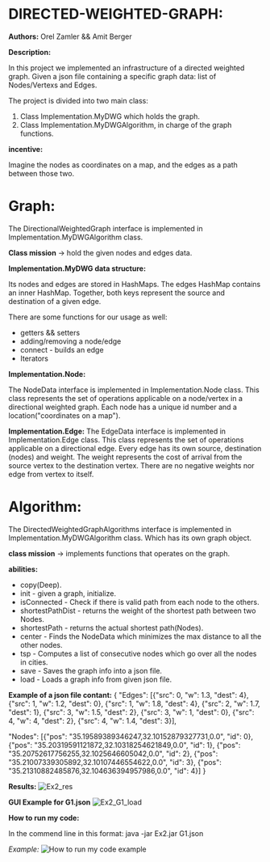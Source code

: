 # DIRECTED-WEIGHTED-GRAPH:

**Authors:** Orel Zamler && Amit Berger 

****************************Description:****************************

In this project we implemented an infrastructure of a directed weighted graph.
Given a json file containing a specific graph data: list of Nodes/Vertexs and Edges.

The project is divided into two main class:

1. Class Implementation.MyDWG which holds the graph.
2. Class Implementation.MyDWGAlgorithm, in charge of the graph functions.

****************************incentive:****************************

Imagine the nodes as coordinates on a map, and the edges as a path between those two.


# Graph:

The DirectionalWeightedGraph interface is implemented in Implementation.MyDWGAlgorithm class.

**Class mission** -> hold the given nodes and edges data.

**Implementation.MyDWG data structure:**

Its nodes and edges are stored in HashMaps.
The edges HashMap contains an inner HashMap. Together, both keys represent the source and destination of a given edge.

There are some functions for our usage as well:
 * getters && setters
 * adding/removing a node/edge
 * connect - builds an edge
 * Iterators

**Implementation.Node:**

The NodeData interface is implemented in Implementation.Node class.
This class represents the set of operations applicable on a node/vertex in a directional weighted graph.
Each node has a unique id number and a location("coordinates on a map").

**Implementation.Edge:**
The EdgeData interface is implemented in Implementation.Edge class.
This class represents the set of operations applicable on a directional edge.
Every edge has its own source, destination (nodes) and weight.
The weight represents the cost of arrival from the source vertex to the destination vertex.
There are no negative weights nor edge from vertex to itself.

# Algorithm:

The DirectedWeightedGraphAlgorithms interface is implemented in Implementation.MyDWGAlgorithm class.
Which has its own graph object.

**class mission** -> implements functions that operates on the graph.

**abilities:** 
 * copy(Deep).
 * init - given a graph, initialize.
 * isConnected -  Check if there is valid path from each node to the others.
 * shortestPathDist - returns the weight of the shortest path between two Nodes.
 * shortestPath - returns the actual shortest path(Nodes).
 * center - Finds the NodeData which minimizes the max distance to all the other nodes.
 * tsp - Computes a list of consecutive nodes which go over all the nodes in cities.
 * save - Saves the graph info into a json file.
 * load - Loads a graph info from given json file.


**Example of a json file contant:**
{
  "Edges": [{"src": 0, "w": 1.3, "dest": 4}, {"src": 1, "w": 1.2, "dest": 0}, {"src": 1, "w": 1.8, "dest": 4}, {"src": 2, "w": 1.7, "dest": 1}, {"src": 3, "w": 1.5, "dest": 2}, {"src": 3, "w": 1, "dest": 0}, {"src": 4, "w": 4, "dest": 2}, {"src": 4, "w": 1.4, "dest": 3}],
  
  "Nodes": [{"pos": "35.19589389346247,32.10152879327731,0.0", "id": 0}, {"pos": "35.20319591121872,32.10318254621849,0.0", "id": 1}, {"pos": "35.20752617756255,32.1025646605042,0.0", "id": 2}, {"pos": "35.21007339305892,32.10107446554622,0.0", "id": 3}, {"pos": "35.21310882485876,32.104636394957986,0.0", "id": 4}]
}

**Results:**
![Ex2_res](https://user-images.githubusercontent.com/93476230/145724684-a8b8d5a8-1a85-4fe8-8f75-26e00522d16e.png)

**GUI Example for G1.json**
![Ex2_G1_load](https://user-images.githubusercontent.com/93476230/145724724-8c66ca2d-34c2-4c56-aced-2f045b394c83.png)


**How to run my code:**

In the commend line in this format: java -jar Ex2.jar G1.json 

*Example:*
![How to run my code example](https://user-images.githubusercontent.com/93476230/145724659-4aabc35d-4eec-4d08-a1ff-82c9a06752e3.png)


